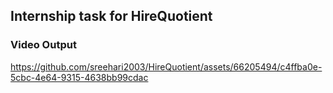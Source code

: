 ## Internship task for HireQuotient

### Video Output
https://github.com/sreehari2003/HireQuotient/assets/66205494/c4ffba0e-5cbc-4e64-9315-4638bb99cdac


